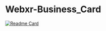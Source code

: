 # Webxr-Business_Card
[![Readme Card](https://github-readme-stats.vercel.app/api/pin/?username=szbrooks2017&repo=github-readme-stats&theme=merko)](https://github.com/anuraghazra/github-readme-stats)
